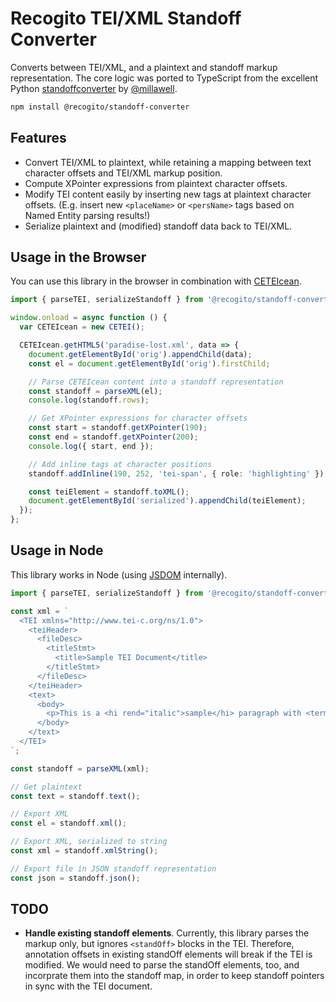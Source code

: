 # Recogito TEI/XML Standoff Converter

Converts between TEI/XML, and a plaintext and standoff markup representation. The core logic was ported to 
TypeScript from the excellent Python [standoffconverter](https://github.com/standoff-nlp/standoffconverter) 
by [@millawell](https://github.com/millawell).

```sh
npm install @recogito/standoff-converter
```

## Features

- Convert TEI/XML to plaintext, while retaining a mapping between text character offsets and TEI/XML markup position.
- Compute XPointer expressions from plaintext character offsets.
- Modify TEI content easily by inserting new tags at plaintext character offsets. (E.g. insert new `<placeName>` or `<persName>` tags based on Named Entity parsing results!)
- Serialize plaintext and (modified) standoff data back to TEI/XML.

## Usage in the Browser

You can use this library in the browser in combination with [CETEIcean](https://github.com/TEIC/CETEIcean).

```ts
import { parseTEI, serializeStandoff } from '@recogito/standoff-converter';

window.onload = async function () {
  var CETEIcean = new CETEI();

  CETEIcean.getHTML5('paradise-lost.xml', data => {
    document.getElementById('orig').appendChild(data);
    const el = document.getElementById('orig').firstChild;

    // Parse CETEIcean content into a standoff representation
    const standoff = parseXML(el);
    console.log(standoff.rows);

    // Get XPointer expressions for character offsets
    const start = standoff.getXPointer(190);
    const end = standoff.getXPointer(200);
    console.log({ start, end });

    // Add inline tags at character positions
    standoff.addInline(190, 252, 'tei-span', { role: 'highlighting' });

    const teiElement = standoff.toXML();
    document.getElementById('serialized').appendChild(teiElement);
  });
};
```

## Usage in Node

This library works in Node (using [JSDOM](https://github.com/jsdom/jsdom) internally).

```ts
import { parseTEI, serializeStandoff } from '@recogito/standoff-converter';

const xml = `
  <TEI xmlns="http://www.tei-c.org/ns/1.0">
    <teiHeader>
      <fileDesc>
        <titleStmt>
          <title>Sample TEI Document</title>
        </titleStmt>
      </fileDesc>
    </teiHeader>
    <text>
      <body>
        <p>This is a <hi rend="italic">sample</hi> paragraph with <term>markup</term>.</p>
      </body>
    </text>
  </TEI>
`;

const standoff = parseXML(xml);

// Get plaintext
const text = standoff.text();

// Export XML
const el = standoff.xml();

// Export XML, serialized to string
const xml = standoff.xmlString();

// Export file in JSON standoff representation
const json = standoff.json();
```

## TODO

- **Handle existing standoff elements**. Currently, this library parses the markup only, but ignores `<standOff>` blocks in the TEI. Therefore, annotation offsets in existing standOff elements will break if the TEI is modified. We would need to parse the standOff elements, too, and incorprate them into the standoff map, in order to keep standoff pointers in sync with the TEI document.





